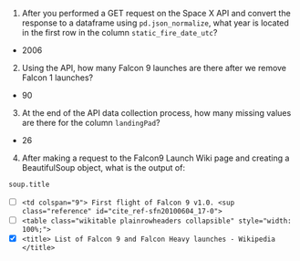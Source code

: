 1. After you performed a GET request on the Space X API and convert the response to a dataframe using `pd.json_normalize`, what year is located in the first row in the column `static_fire_date_utc`?

- 2006

2. Using the API, how many Falcon 9 launches are there after we remove Falcon 1 launches?

- 90

3. At the end of the API data collection process, how many missing values are there for the column `landingPad`?

- 26

4. After making a request to the Falcon9 Launch Wiki page and creating a BeautifulSoup object, what is the output of:

```python
soup.title
```

- [ ] `<td colspan="9"> First flight of Falcon 9 v1.0. <sup class="reference" id="cite_ref-sfn20100604_17-0">`
- [ ] `<table class="wikitable plainrowheaders collapsible" style="width: 100%;">`
- [x] `<title> List of Falcon 9 and Falcon Heavy launches - Wikipedia </title>`